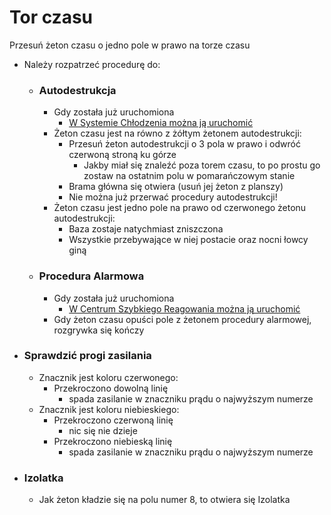 # Tor czasu

Przesuń żeton czasu o jedno pole w prawo na torze czasu

- Należy rozpatrzeć procedurę do:
    - ### Autodestrukcja
        - Gdy została już uruchomiona
            - [W Systemie Chłodzenia można ją uruchomić](../pomieszczenia/lista-pomieszczen.md)
        - Żeton czasu jest na równo z żółtym żetonem autodestrukcji:
            - Przesuń żeton autodestrukcji o 3 pola w prawo i odwróć czerwoną stroną ku górze
                - Jakby miał się znaleźć poza torem czasu, to po prostu go zostaw na ostatnim polu w pomarańczowym stanie
            - Brama główna się otwiera (usuń jej żeton z planszy)
            - Nie można już przerwać procedury autodestrukcji!
        - Żeton czasu jest jedno pole na prawo od czerwonego żetonu autodestrukcji:
            - Baza zostaje natychmiast zniszczona
            - Wszystkie przebywające w niej postacie oraz nocni łowcy giną
    - ### Procedura Alarmowa
        - Gdy została już uruchomiona
            - [W Centrum Szybkiego Reagowania można ją uruchomić](../pomieszczenia/lista-pomieszczen.md)
        - Gdy żeton czasu opuści pole z żetonem procedury alarmowej, rozgrywka się kończy

- ### Sprawdzić progi zasilania
    - Znacznik jest koloru czerwonego:
        - Przekroczono dowolną linię 
            - spada zasilanie w znaczniku prądu o najwyższym numerze
    - Znacznik jest koloru niebieskiego:
        - Przekroczono czerwoną linię 
            - nic się nie dzieje
        - Przekroczono niebieską linię 
            - spada zasilanie w znaczniku prądu o najwyższym numerze

- ### Izolatka
    - Jak żeton kładzie się na polu numer 8, to otwiera się Izolatka